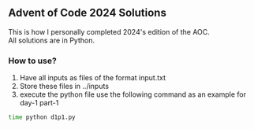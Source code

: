 ## Advent of Code 2024 Solutions
This is how I personally completed 2024's edition of the AOC.\
All solutions are in Python.

### How to use?
1. Have all inputs as files of the format input<day>.txt
2. Store these files in ../inputs
3. execute the python file use the following command as an example for day-1 part-1
```bash
time python d1p1.py